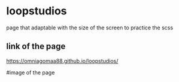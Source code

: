 # loopstudios
page that adaptable with the size of the screen to practice the scss

## link of the page 
https://omniagomaa88.github.io/loopstudios/

#image of the page
